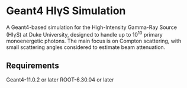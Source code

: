 # Geant4 HIγS Simulation
A Geant4-based simulation for the High-Intensity Gamma-Ray Source (HIγS) at Duke University, designed to handle up to 10<sup>10</sup> primary monoenergetic photons. The main focus is on Compton scattering, with small scattering angles considered to estimate beam attenuation. 

## Requirements
Geant4-11.0.2 or later
ROOT-6.30.04 or later
